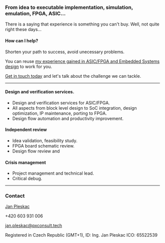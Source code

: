 ### From idea to executable implementation, simulation, emulation, FPGA, ASIC... 
There is a saying that experience is something you can't buy. Well, not quite right these days... 

#### How can I help?
Shorten your path to success, avoid unecessary problems.

You can reuse [my experience gained in ASIC/FPGA and Embedded Systems design](https://www.linkedin.com/in/pleskacj) to work for you.

[Get in touch today](mailto:jan.pleskac@pxconsult.tech) and let's talk about the challenge we can tackle.  

----

#### Design and verification services.
* Design and verification services for ASIC/FPGA.
* All aspects from block level design to SoC integration, design optimization, IP maintenance, porting to FPGA.
* Design flow automation and productivity improvement.
 

#### Independent review 
* Idea validation, feasibility study.
* FPGA board schematic review.
* Design flow review and 


#### Crisis management
* Project management and technical lead.
* Critical debug.



----
### Contact

[Jan Pleskac](https://www.linkedin.com/in/pleskacj)

+420 603 931 006

[jan.pleskac@pxconsult.tech](mailto:jan.pleskac@pxconsult.tech)

Registered in Czech Republic (GMT+1), ID: Ing. Jan Pleskac ICO: 65522539 
